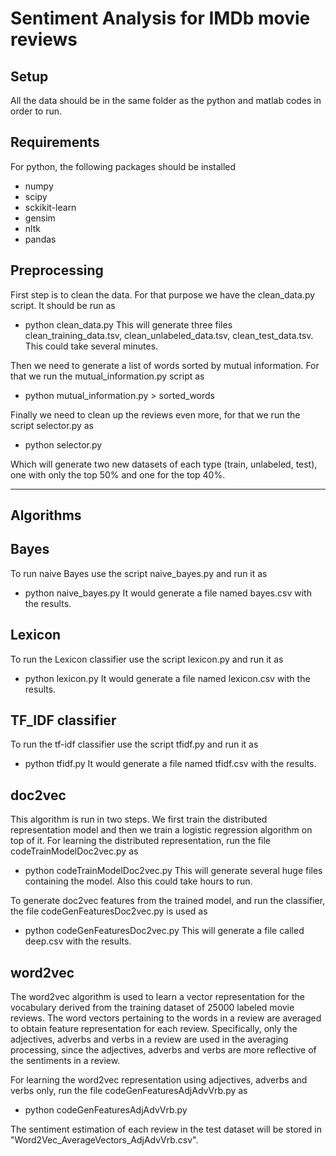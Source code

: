 # Sentiment Analysis for IMDb movie reviews

Setup
------------------
All the data should be in the same folder as the python and matlab codes in order to run.

Requirements
------------------
For python, the following packages should be installed
- numpy
- scipy
- sckikit-learn
- gensim
- nltk
- pandas

Preprocessing
------------------
First step is to clean the data. For that purpose we have the clean_data.py script. It should be run as
- python clean_data.py
This will generate three files clean_training_data.tsv, clean_unlabeled_data.tsv, clean_test_data.tsv.
This could take several minutes.

Then we need to generate a list of words sorted by mutual information. For that we run the mutual_information.py script as
- python mutual_information.py > sorted_words

Finally we need to clean up the reviews even more, for that we run the script selector.py as
- python selector.py

Which will generate two new datasets of each type (train, unlabeled, test), one with only the top 50% and one for the top 40%.

-----------------
Algorithms
-----------------

Bayes
----------------
To run naive Bayes use the script naive_bayes.py and run it as
- python naive_bayes.py
It would generate a file named bayes.csv with the results.

Lexicon
----------------
To run the Lexicon classifier use the script lexicon.py and run it as
- python lexicon.py
It would generate a file named lexicon.csv with the results.

TF_IDF classifier
----------------
To run the tf-idf classifier use the script tfidf.py and run it as
- python tfidf.py
It would generate a file named tfidf.csv with the results.

doc2vec
----------------
This algorithm is run in two steps. We first train the distributed representation model and then we train a logistic regression algorithm on top of it.
For learning the distributed representation, run the file codeTrainModelDoc2vec.py as
- python codeTrainModelDoc2vec.py
This will generate several huge files containing the model. Also this could take hours to run.

To generate doc2vec features from the trained model, and run the classifier, 
the file codeGenFeaturesDoc2vec.py is used as
- python codeGenFeaturesDoc2vec.py
This will generate a file called deep.csv with the results.

word2vec
----------------
The word2vec algorithm is used to learn a vector representation for the vocabulary derived from the training dataset of 25000 labeled movie reviews. The word vectors pertaining to
the words in a review are averaged to obtain feature representation for each review. 
Specifically, only the adjectives, adverbs and verbs in a review are used in the averaging processing, since the adjectives, adverbs and verbs are more reflective of the sentiments
in a review.

For learning the word2vec representation using adjectives, adverbs and verbs only, run the file codeGenFeaturesAdjAdvVrb.py as
- python codeGenFeaturesAdjAdvVrb.py

The sentiment estimation of each review in the test dataset will be stored in "Word2Vec_AverageVectors_AdjAdvVrb.csv".



